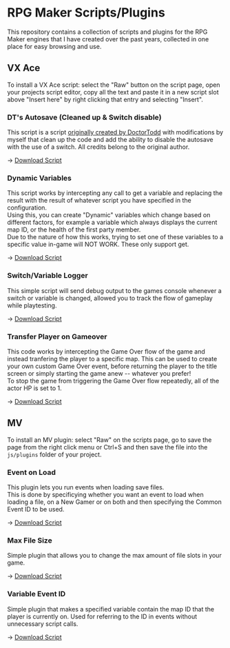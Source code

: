 # RPG Maker Scripts/Plugins
This repository contains a collection of scripts and plugins for the RPG Maker engines that I have created over the past years, collected in one place for easy browsing and use.

## VX Ace

To install a VX Ace script: select the "Raw" button on the script page, open your projects script editor, copy all the text and paste it in a new script slot above "Insert here" by right clicking that entry and selecting "Insert".

### DT's Autosave (Cleaned up & Switch disable)
This script is a script [originally created by DoctorTodd](https://forums.rpgmakerweb.com/index.php?threads/autosave.2707/) with modifications by myself that clean up the code and add the ability to disable the autosave with the use of a switch. All credits belong to the original author.

-> [Download Script](https://github.com/Erisa/RPG-Maker-Scripts/blob/master/VXAce/dt_autosave_cleaned.rb)

### Dynamic Variables
This script works by intercepting any call to get a variable and replacing the result with the result of whatever script you have specified in the configuration.  
Using this, you can create "Dynamic" variables which change based on different factors, for example a variable which always displays the current map ID, or the health of the first party member.  
Due to the nature of how this works, trying to set one of these variables to a specific value in-game will NOT WORK. These only support get.

-> [Download Script](https://github.com/Erisa/RPG-Maker-Scripts/blob/master/VXAce/dynamic_variables.rb)

### Switch/Variable Logger
This simple script will send debug output to the games console whenever a switch or variable is changed, allowed you to track the flow of gameplay while playtesting.

-> [Download Script](https://github.com/Erisa/RPG-Maker-Scripts/blob/master/VXAce/switch_variable_logger.rb)

### Transfer Player on Gameover
This code works by intercepting the Game Over flow of the game and instead tranfering the player to a specific map. This can be used to create your own custom Game Over event, before returning the player to the title screen or simply starting the game anew -- whatever you prefer!  
To stop the game from triggering the Game Over flow repeatedly, all of the actor HP is set to 1.

-> [Download Script](https://github.com/Erisa/RPG-Maker-Scripts/blob/master/VXAce/transfer_player_on_gameover.rb)

## MV

To install an MV plugin: select "Raw" on the scripts page, go to save the page from the right click menu or Ctrl+S and then save the file into the `js/plugins` folder of your project.

### Event on Load
This plugin lets you run events when loading save files.  
This is done by specificying whether you want an event to load when loading a file, on a New Gamer or on both and then specifying the Common Event ID to be used.

-> [Download Script](https://github.com/Erisa/RPG-Maker-Scripts/blob/master/MV/event_on_load.js)

### Max File Size
Simple plugin that allows you to change the max amount of file slots in your game.

-> [Download Script](https://github.com/Erisa/RPG-Maker-Scripts/blob/master/MV/max_file_size.js)


### Variable Event ID
Simple plugin that makes a specified variable contain the map ID that the player is currently on. Used for referring to the ID in events without unnecessary script calls.

-> [Download Script](https://github.com/Erisa/RPG-Maker-Scripts/blob/master/MV/variable_event_id.js)
